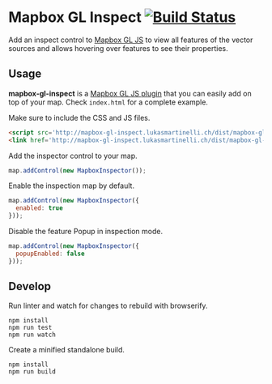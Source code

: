 # Mapbox GL Inspect [![Build Status](https://travis-ci.org/lukasmartinelli/mapbox-gl-inspect.svg?branch=master)](https://travis-ci.org/lukasmartinelli/mapbox-gl-inspect)

Add an inspect control to [Mapbox GL JS](https://github.com/mapbox/mapbox-gl-js) to view all features
of the vector sources and allows hovering over features to see their properties.

## Usage

**mapbox-gl-inspect** is a [Mapbox GL JS plugin](https://www.mapbox.com/blog/build-mapbox-gl-js-plugins/) that you can easily add on top of your map. Check `index.html` for a complete example.

Make sure to include the CSS and JS files.

```html
<script src='http://mapbox-gl-inspect.lukasmartinelli.ch/dist/mapbox-gl-inspect.min.js'></script>
<link href='http://mapbox-gl-inspect.lukasmartinelli.ch/dist/mapbox-gl-inspect.css' rel='stylesheet' />
```

Add the inspector control to your map.

```javascript
map.addControl(new MapboxInspector());
```

Enable the inspection map by default.

```javascript
map.addControl(new MapboxInspector({
  enabled: true
}));
```

Disable the feature Popup in inspection mode.

```javascript
map.addControl(new MapboxInspector({
  popupEnabled: false
}));
```

## Develop

Run linter and watch for changes to rebuild with browserify.

```
npm install
npm run test
npm run watch
```

Create a minified standalone build.

```
npm install
npm run build
```
